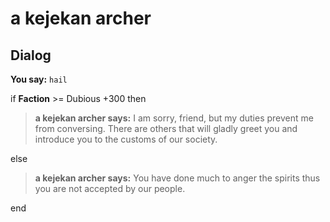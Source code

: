 # a kejekan archer
## Dialog

**You say:** `hail`



if **Faction** >= Dubious +300 then



>**a kejekan archer says:** I am sorry, friend, but my duties prevent me from conversing. There are others that will gladly greet you and introduce you to the customs of our society.


else



>**a kejekan archer says:** You have done much to anger the spirits thus you are not accepted by our people.

end